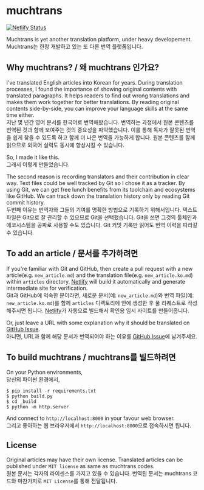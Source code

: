 # muchtrans

[![Netlify Status](https://api.netlify.com/api/v1/badges/ccfc9531-b5eb-41b6-8e00-7fe9c7fa14a1/deploy-status)](https://app.netlify.com/sites/muchtrans/deploys)

Muchtrans is yet another translation platform, under heavy developement.
<br>Muchtrans는 한창 개발하고 있는 또 다른 번역 플랫폼입니다.

## Why muchtrans? / 왜 muchtrans 인가요?

I've translated English articles into Korean for years. During translation processes, I found the importance of showing original contents with translated paragraphs. It helps readers to find out wrong translations and makes them work together for better translations. By reading original contents side-by-side, you can improve your language skills at the same time either.
<br>지난 몇 년간 영어 문서를 한국어로 번역해왔습니다. 번역하는 과정에서 원본 콘텐츠를 번역된 것과 함께 보여주는 것의 중요성을 파악했습니다. 이를 통해 독자가 잘못된 번역을 쉽게 찾을 수 있도록 하고 함께 더 나은 번역을 가능하게 합니다. 원본 콘텐츠를 함께 읽으므로 외국어 실력도 동시에 향상시킬 수 있습니다.

So, I made it like this.
<br>그래서 이렇게 만들었습니다.

The second reason is recording translators and their contribution in clear way. Text files could be well tracked by Git so I chose it as a tracker. By using Git, we can get free lunch benefits from its toolchain and ecosystems like GitHub. We can track down the translation history only by reading Git commit history.
<br>두번째 이유는 번역자와 그들의 기여를 명확한 방법으로 기록하기 위해서입니다. 텍스트 파일은 Git으로 잘 관리할 수 있으므로 Git을 선택했습니다. Git을 쓰면 그것의 툴체인과 에코시스템을 공짜로 사용할 수도 있습니다. Git 커밋 기록만 읽어도 번역 이력을 따라갈 수 있습니다.

## To add an article / 문서를 추가하려면

If you're familiar with Git and GitHub, then create a pull request with a new article(e.g. `new_article.md`) and the translation file(e.g. `new_article.ko.md`) within `articles` directory. [Netlify](https://netlify.com) will build it automatically and generate intermediate site for verification. 
<br>Git과 GitHub에 익숙한 분이라면, 새로운 문서(예: `new_article.md`)와 번역 파일(예: `new_article.ko.md`)를 함께 `articles` 디렉토리에 안에 생성한 후 풀 리퀘스트로 작성해주시면 됩니다. [Netlify](https://netlify.com)가 자동으로 빌드해서 확인용 임시 사이트를 만들어줍니다.

Or, just leave a URL with some explanation why it should be translated on [GitHub Issue](https://github.com/zerobased-co/muchtrans/issues/9).
<br>아니면, URL과 함께 해당 문서가 번역되어야 하는 이유를 [GitHub Issue](https://github.com/zerobased-co/muchtrans/issues/9)에 남겨주세요.

## To build muchtrans / muchtrans를 빌드하려면

On your Python environments,
<br>당신의 파이썬 환경에서,

```shell
$ pip install -r requirements.txt
$ python build.py
$ cd _build
$ python -m http.server
```
And connect to `http://localhost:8000` in your favour web browser.
<br>그리고 좋아하는 웹 브라우저에서 `http://localhost:8000`으로 접속하시면 됩니다.

## License

Original articles may have their own license. Translated articles can be published under `MIT license` as same as muchtrans codes.
<br>원본 문서는 각자의 라이센스를 가지고 있을 수 있습니다. 번역된 문서는 muchtrans 코드와 마찬가지로 `MIT License`를 통해 전달됩니다.
